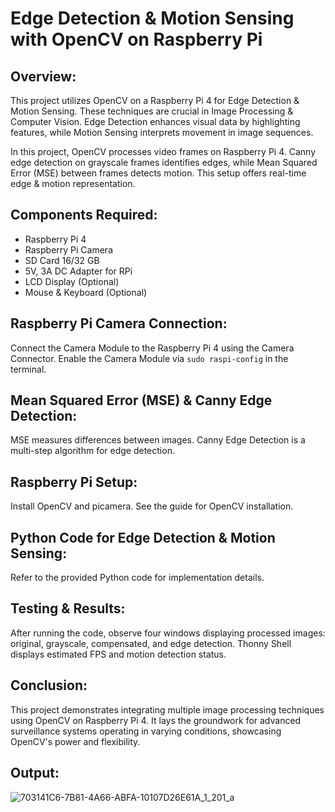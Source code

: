 # Edge Detection & Motion Sensing with OpenCV on Raspberry Pi

## Overview:
This project utilizes OpenCV on a Raspberry Pi 4 for Edge Detection & Motion Sensing. These techniques are crucial in Image Processing & Computer Vision. Edge Detection enhances visual data by highlighting features, while Motion Sensing interprets movement in image sequences.

In this project, OpenCV processes video frames on Raspberry Pi 4. Canny edge detection on grayscale frames identifies edges, while Mean Squared Error (MSE) between frames detects motion. This setup offers real-time edge & motion representation.

## Components Required:
- Raspberry Pi 4
- Raspberry Pi Camera
- SD Card 16/32 GB
- 5V, 3A DC Adapter for RPi
- LCD Display (Optional)
- Mouse & Keyboard (Optional)

## Raspberry Pi Camera Connection:
Connect the Camera Module to the Raspberry Pi 4 using the Camera Connector. Enable the Camera Module via `sudo raspi-config` in the terminal.

## Mean Squared Error (MSE) & Canny Edge Detection:
MSE measures differences between images. Canny Edge Detection is a multi-step algorithm for edge detection.

## Raspberry Pi Setup:
Install OpenCV and picamera. See the guide for OpenCV installation.

## Python Code for Edge Detection & Motion Sensing:
Refer to the provided Python code for implementation details.

## Testing & Results:
After running the code, observe four windows displaying processed images: original, grayscale, compensated, and edge detection. Thonny Shell displays estimated FPS and motion detection status.

## Conclusion:
This project demonstrates integrating multiple image processing techniques using OpenCV on Raspberry Pi 4. It lays the groundwork for advanced surveillance systems operating in varying conditions, showcasing OpenCV's power and flexibility.

## Output:
![703141C6-7B81-4A66-ABFA-10107D26E61A_1_201_a](https://github.com/Smnthjm08/Edge-Detection-Motion-Sensing-with-OpenCV-on-Raspberry-Pi/assets/119963915/92430cc7-05b1-4df2-a9c4-90778da7673d)
